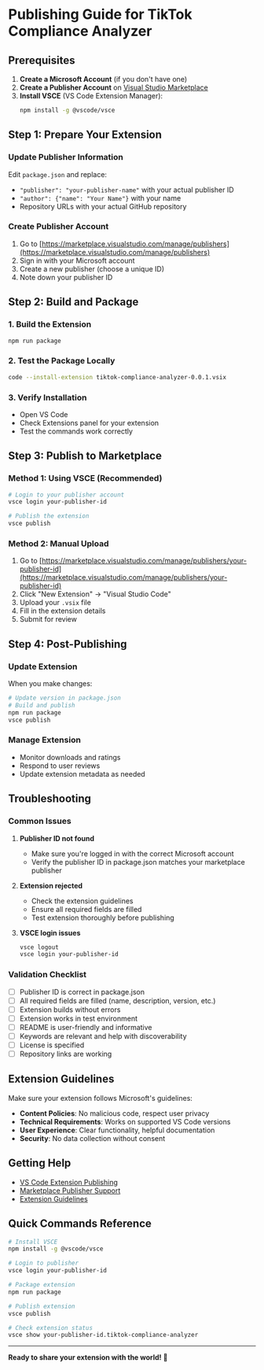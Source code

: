 # Publishing Guide for TikTok Compliance Analyzer

## Prerequisites

1. **Create a Microsoft Account** (if you don't have one)
2. **Create a Publisher Account** on [Visual Studio Marketplace](https://marketplace.visualstudio.com/manage/publishers)
3. **Install VSCE** (VS Code Extension Manager):
   ```bash
   npm install -g @vscode/vsce
   ```

## Step 1: Prepare Your Extension

### Update Publisher Information

Edit `package.json` and replace:
- `"publisher": "your-publisher-name"` with your actual publisher ID
- `"author": {"name": "Your Name"}` with your name
- Repository URLs with your actual GitHub repository

### Create Publisher Account

1. Go to [https://marketplace.visualstudio.com/manage/publishers](https://marketplace.visualstudio.com/manage/publishers)
2. Sign in with your Microsoft account
3. Create a new publisher (choose a unique ID)
4. Note down your publisher ID

## Step 2: Build and Package

### 1. Build the Extension
```bash
npm run package
```

### 2. Test the Package Locally
```bash
code --install-extension tiktok-compliance-analyzer-0.0.1.vsix
```

### 3. Verify Installation
- Open VS Code
- Check Extensions panel for your extension
- Test the commands work correctly

## Step 3: Publish to Marketplace

### Method 1: Using VSCE (Recommended)

```bash
# Login to your publisher account
vsce login your-publisher-id

# Publish the extension
vsce publish
```

### Method 2: Manual Upload

1. Go to [https://marketplace.visualstudio.com/manage/publishers/your-publisher-id](https://marketplace.visualstudio.com/manage/publishers/your-publisher-id)
2. Click "New Extension" → "Visual Studio Code"
3. Upload your `.vsix` file
4. Fill in the extension details
5. Submit for review

## Step 4: Post-Publishing

### Update Extension
When you make changes:
```bash
# Update version in package.json
# Build and publish
npm run package
vsce publish
```

### Manage Extension
- Monitor downloads and ratings
- Respond to user reviews
- Update extension metadata as needed

## Troubleshooting

### Common Issues

1. **Publisher ID not found**
   - Make sure you're logged in with the correct Microsoft account
   - Verify the publisher ID in package.json matches your marketplace publisher

2. **Extension rejected**
   - Check the extension guidelines
   - Ensure all required fields are filled
   - Test extension thoroughly before publishing

3. **VSCE login issues**
   ```bash
   vsce logout
   vsce login your-publisher-id
   ```

### Validation Checklist

- [ ] Publisher ID is correct in package.json
- [ ] All required fields are filled (name, description, version, etc.)
- [ ] Extension builds without errors
- [ ] Extension works in test environment
- [ ] README is user-friendly and informative
- [ ] Keywords are relevant and help with discoverability
- [ ] License is specified
- [ ] Repository links are working

## Extension Guidelines

Make sure your extension follows Microsoft's guidelines:

- **Content Policies**: No malicious code, respect user privacy
- **Technical Requirements**: Works on supported VS Code versions
- **User Experience**: Clear functionality, helpful documentation
- **Security**: No data collection without consent

## Getting Help

- [VS Code Extension Publishing](https://code.visualstudio.com/docs/extensions/publish-extension)
- [Marketplace Publisher Support](https://marketplace.visualstudio.com/support)
- [Extension Guidelines](https://code.visualstudio.com/docs/extensions/publish-extension#_extension-guidelines)

## Quick Commands Reference

```bash
# Install VSCE
npm install -g @vscode/vsce

# Login to publisher
vsce login your-publisher-id

# Package extension
npm run package

# Publish extension
vsce publish

# Check extension status
vsce show your-publisher-id.tiktok-compliance-analyzer
```

---

**Ready to share your extension with the world! 🚀**
